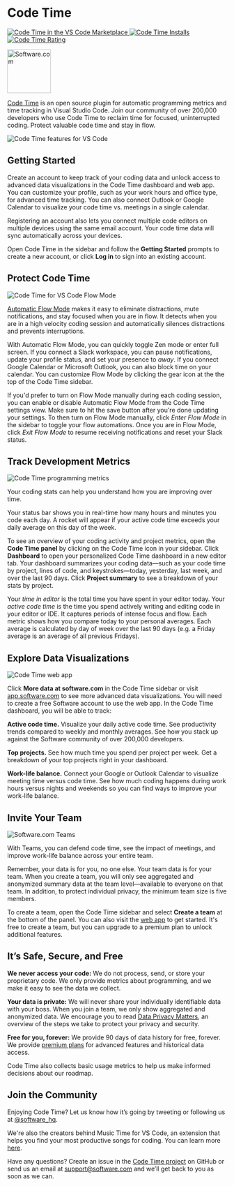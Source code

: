 # Code Time

<p>
  <a href="https://marketplace.visualstudio.com/items?itemName=softwaredotcom.swdc-vscode">
    <img alt="Code Time in the VS Code Marketplace" src="https://vsmarketplacebadge.apphb.com/version-short/softwaredotcom.swdc-vscode.svg?style=flat-square&color=00b4ee&label=marketplace">
  </a>
  <a href="https://marketplace.visualstudio.com/items?itemName=softwaredotcom.swdc-vscode">
    <img alt="Code Time Installs" src="https://vsmarketplacebadge.apphb.com/installs-short/softwaredotcom.swdc-vscode.svg?style=flat-square&color=00b4ee">
  </a>
  <a href="https://marketplace.visualstudio.com/items?itemName=softwaredotcom.swdc-vscode">
    <img alt="Code Time Rating" src="https://vsmarketplacebadge.apphb.com/rating-short/softwaredotcom.swdc-vscode.svg?style=flat-square&color=00b4ee">
  </a>
</p>

<p><a href="https://www.software.com"><img alt="Software.com" src="https://assets.software.com/readme/software-logo-light.png" width="100px"></a></p>

[Code Time](https://www.software.com/code-time) is an open source plugin for automatic programming metrics and time tracking in Visual Studio Code. Join our community of over 200,000 developers who use Code Time to reclaim time for focused, uninterrupted coding. Protect valuable code time and stay in flow.

![Code Time features for VS Code](https://assets.software.com/readme/code-time/vscode/features-2.5.0.png)

## Getting Started

Create an account to keep track of your coding data and unlock access to advanced data visualizations in the Code Time dashboard and web app. You can customize your profile, such as your work hours and office type, for advanced time tracking. You can also connect Outlook or Google Calendar to visualize your code time vs. meetings in a single calendar.

Registering an account also lets you connect multiple code editors on multiple devices using the same email account. Your code time data will sync automatically across your devices.

Open Code Time in the sidebar and follow the **Getting Started** prompts to create a new account, or click **Log in** to sign into an existing account. 

## Protect Code Time

![Code Time for VS Code Flow Mode](https://assets.software.com/readme/code-time/vscode/stay-in-flow-2.5.0.png)

[Automatic Flow Mode](https://www.software.com/src/auto-flow-mode) makes it easy to eliminate distractions, mute notifications, and stay focused when you are in flow. It detects when you are in a high velocity coding session and automatically silences distractions and prevents interruptions. 

With Automatic Flow Mode, you can quickly toggle Zen mode or enter full screen. If you connect a Slack workspace, you can pause notifications, update your profile status, and set your presence to *away*. If you connect Google Calendar or Microsoft Outlook, you can also block time on your calendar. You can customize Flow Mode by clicking the gear icon at the the top of the Code Time sidebar. 

If you'd prefer to turn on Flow Mode manually during each coding session, you can enable or disable Automatic Flow Mode from the Code Time settings view. Make sure to hit the save button after you're done updating your settings. To then turn on Flow Mode manually, click *Enter Flow Mode* in the sidebar to toggle your flow automations. Once you are in Flow Mode, click *Exit Flow Mode* to resume receiving notifications and reset your Slack status. 

## Track Development Metrics

![Code Time programming metrics](https://assets.software.com/readme/code-time/vscode/measure-progress-2.5.0.png)

Your coding stats can help you understand how you are improving over time.

Your status bar shows you in real-time how many hours and minutes you code each day. A rocket will appear if your active code time exceeds your daily average on this day of the week.

To see an overview of your coding activity and project metrics, open the **Code Time panel** by clicking on the Code Time icon in your sidebar. Click **Dashboard** to open your personalized Code Time dashboard in a new editor tab. Your dashboard summarizes your coding data—such as your code time by project, lines of code, and keystrokes—today, yesterday, last week, and over the last 90 days. Click **Project summary** to see a breakdown of your stats by project. 

Your _time in editor_ is the total time you have spent in your editor today. Your _active code time_ is the time you spend actively writing and editing code in your editor or IDE. It captures periods of intense focus and flow. Each metric shows how you compare today to your personal averages. Each average is calculated by day of week over the last 90 days (e.g. a Friday average is an average of all previous Fridays).

## Explore Data Visualizations

![Code Time web app](https://assets.software.com/readme/code-time/vscode/visualize-everything.png)

Click **More data at software.com** in the Code Time sidebar or visit [app.software.com](https://app.software.com) to see more advanced data visualizations. You will need to create a free Software account to use the web app. In the Code Time dashboard, you will be able to track: 

**Active code time.** Visualize your daily active code time. See productivity trends compared to weekly and monthly averages. See how you stack up against the Software community of over 200,000 developers.

**Top projects.** See how much time you spend per project per week. Get a breakdown of your top projects right in your dashboard.

**Work-life balance.** Connect your Google or Outlook Calendar to visualize meeting time versus code time. See how much coding happens during work hours versus nights and weekends so you can find ways to improve your work-life balance.

## Invite Your Team

![Software.com Teams](https://assets.software.com/readme/code-time/vscode/lead-your-team-2.5.3.png)

With Teams, you can defend code time, see the impact of meetings, and improve work-life balance across your entire team.

Remember, your data is for you, no one else. Your team data is for your team. When you create a team, you will only see aggregated and anonymized summary data at the team level—available to everyone on that team. In addition, to protect individual privacy, the minimum team size is five members. 

To create a team, open the Code Time sidebar and select **Create a team** at the bottom of the panel. You can also visit the [web app](https://app.software.com/organizations) to get started. It's free to create a team, but you can upgrade to a premium plan to unlock additional features. 

## It’s Safe, Secure, and Free

**We never access your code:** We do not process, send, or store your proprietary code. We only provide metrics about programming, and we make it easy to see the data we collect.

**Your data is private:** We will never share your individually identifiable data with your boss. When you join a team, we only show aggregated and anonymized data. We encourage you to read [Data Privacy Matters](https://www.software.com/data-privacy), an overview of the steps we take to protect your privacy and security.

**Free for you, forever:** We provide 90 days of data history for free, forever. We provide [premium plans](https://www.software.com/pricing) for advanced features and historical data access.

Code Time also collects basic usage metrics to help us make informed decisions about our roadmap.

## Join the Community

Enjoying Code Time? Let us know how it’s going by tweeting or following us at [@software_hq](https://twitter.com/software_hq).

We're also the creators behind Music Time for VS Code, an extension that helps you find your most productive songs for coding. You can learn more [here](https://www.software.com/music-time).

Have any questions? Create an issue in the [Code Time project](https://github.com/swdotcom/swdc-vscode) on GitHub or send us an email at [support@software.com](mailto:support@software.com) and we’ll get back to you as soon as we can.
